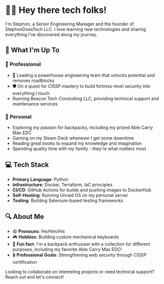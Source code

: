 # 👋🏾 Hey there tech folks!

I'm Stephon, a Senior Engineering Manager and the founder of StephonDoesTech LLC. I love learning new technologies and sharing everything I've discovered along my journey.

## 🚀 What I'm Up To

### 💼 Professional
- 🚀 Leading a powerhouse engineering team that unlocks potential and removes roadblocks
- 🛡️ On a quest for CISSP mastery to build fortress-level security into everything I touch
- Running Beacon Tech Constulting LLC, providing technical support and maintenance services

### 🎒 Personal
- Exploring my passion for backpacks, including my prized Able Carry Max EDC
- Gaming on my Steam Deck whenever I get some downtime
- Reading great books to expand my knowledge and imagination
- Spending quality time with my family - they're what matters most

## 💻 Tech Stack

- **Primary Language**: Python
- **Infrastructure**: Docker, Terraform, IaC principles
- **CI/CD**: GitHub Actions for builds and pushing images to DockerHub
- **Self-Hosting**: Running Unraid OS on my personal server
- **Testing**: Building Selenium-based testing frameworks

## 🔍 About Me

- 😄 **Pronouns**: He/Him/His
- 🎮 **Hobbies**: Building custom mechanical keyboards
- 🎒 **Fun fact**: I'm a backpack enthusiast with a collection for different purposes, including my favorite Able Carry Max EDC!
- 🔒 **Professional Goals**: Strengthening web security through CISSP certification

Looking to collaborate on interesting projects or need technical support? Reach out and let's connect!

<!--
Profile setup inspired by GitHub's special repository feature
-->

